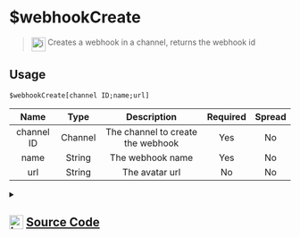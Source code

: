 # $webhookCreate
> <img align="top" src="https://upload.wikimedia.org/wikipedia/commons/thumb/e/e4/Infobox_info_icon.svg/160px-Infobox_info_icon.svg.png?20150409153300" alt="image" width="25" height="auto"> Creates a webhook in a channel, returns the webhook id
## Usage
```
$webhookCreate[channel ID;name;url]
```
| Name | Type | Description | Required | Spread
| :---: | :---: | :---: | :---: | :---: |
channel ID | Channel | The channel to create the webhook | Yes | No
name | String | The webhook name | Yes | No
url | String | The avatar url | No | No
<details>
<summary>
    
## <img align="top" src="https://cdn4.iconfinder.com/data/icons/iconsimple-logotypes/512/github-512.png" alt="image" width="25" height="auto">  [Source Code](https://github.com/tryforge/ForgeScript-V2/blob/main/src/native/webhookCreate.ts)
    
</summary>
    
```ts
import { BaseChannel, TextChannel } from "discord.js"
import { ArgType, NativeFunction, Return } from "../structures"
import noop from "../functions/noop"

export default new NativeFunction({
    name: "$webhookCreate",
    description: "Creates a webhook in a channel, returns the webhook id",
    brackets: true,
    unwrap: true,
    args: [
        {
            name: "channel ID",
            description: "The channel to create the webhook",
            type: ArgType.Channel,
            rest: false,
            required: true,
            check: (i: BaseChannel) => "createWebhook" in i
        },
        {
            name: "name",
            description: "The webhook name",
            rest: false,
            required: true,
            type: ArgType.String
        },
        {
            name: "url",
            description: "The avatar url",
            rest: false,
            type: ArgType.String
        }
    ],
    async execute(ctx, [ channel, name, url ]) {
        const ch = channel as TextChannel
        const web = await ch.createWebhook({
            name: name,
            avatar: url || undefined
        }).catch(noop)

        return Return.success(
            web ? web.id : undefined
        )
    },
})
```
    
</details>